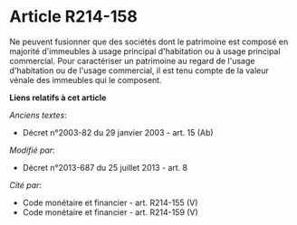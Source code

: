 # Article R214-158

Ne peuvent fusionner que des sociétés dont le patrimoine est composé en majorité d'immeubles à usage principal d'habitation
ou à usage principal commercial. Pour caractériser un patrimoine au regard de l'usage d'habitation ou de l'usage commercial,
il est tenu compte de la valeur vénale des immeubles qui le composent.

**Liens relatifs à cet article**

_Anciens textes_:

  - Décret n°2003-82 du 29 janvier 2003 - art. 15 (Ab)

_Modifié par_:

  - Décret n°2013-687 du 25 juillet 2013 - art. 8

_Cité par_:

  - Code monétaire et financier - art. R214-155 (V)
  - Code monétaire et financier - art. R214-159 (V)
